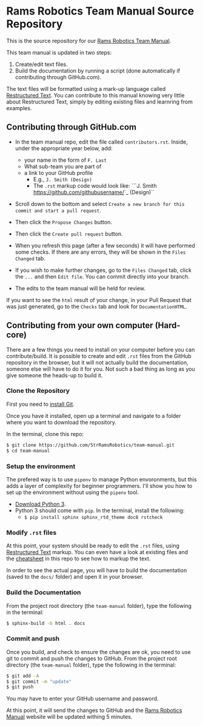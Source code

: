 # Rams Robotics Team Manual Source Repository
This is the source repository for our [Rams Robotics Team Manual](https://strramsrobotics.github.io/team-manual/).

This team manual is updated in two steps:
1. Create/edit text files.
2. Build the documentation by running a script (done automatically if contributing through GitHub.com).

The text files will be formatted using a mark-up language called [Restructured Text](http://www.sphinx-doc.org/en/master/usage/restructuredtext/basics.html). You can contribute to this manual knowing very little about Restructured Text, simply by editing existing files and learnring from examples.

## Contributing through GitHub.com
- In the team manual repo, edit the file called `contributors.rst`. Inside, under the appropriate year below, add:
    - your name in the form of `F. Last`
    - What sub-team you are part of
    - a link to your GitHub profile
        - E.g., `J. Smith (Design)`
        - The `.rst` markup code would look like: ```J. Smith <https://github.com/githubusername/>`_ (Design)``

- Scroll down to the bottom and select `Create a new branch for this commit and start a pull request`.
- Then click the `Propose Changes` button.
- Then click the `Create pull request` button.
- When you refresh this page (after a few seconds) it will have performed some checks. If there are any errors, they will be shown in the `Files Changed` tab.
- If you wish to make further changes, go to the `Files Changed` tab, click the `...` and then `Edit file`. You can commit directly into your branch.
- The edits to the team manual will be held for review.

If you want to see the `html` result of your change, in your Pull Request that was just generated, go to the `Checks` tab and look for `DocumentationHTML`.

## Contributing from your own computer (Hard-core)
There are a few things you need to install on your computer before you can contribute/build. It is possible to create and edit `.rst` files from the GitHub repository in the browser, but it will not actually build the documentation, someone else will have to do it for you. Not such a bad thing as long as you give someone the heads-up to build it.

### Clone the Repository
First you need to [install Git](https://www.linode.com/docs/development/version-control/how-to-install-git-on-linux-mac-and-windows/).

Once you have it installed, open up a terminal and navigate to a folder where you want to download the repository.

In the terminal, clone this repo:
```sh
$ git clone https://github.com/StrRamsRobotics/team-manual.git
$ cd team-manual
```

### Setup the environment
The prefered way is to use `pipenv` to manage Python envoronments, but this adds a layer of complexity for beginner programmers. I'll show you how to set up the environment without using the `pipenv` tool.

- [Download Python 3](https://www.python.org/downloads/).
- Python 3 should come with `pip`. In the terminal, install the following:
    - `$ pip install sphinx sphinx_rtd_theme doc8 rstcheck`

### Modify `.rst` files
At this point, your system should be ready to edit the `.rst` files, using [Restructured Text](http://www.sphinx-doc.org/en/master/usage/restructuredtext/basics.html) markup. You can even have a look at existing files and the [cheatsheet](https://github.com/StrRamsRobotics/team-manual/blob/master/cheatsheet.rst) in this repo to see how to markup the text.

In order to see the actual page, you will have to build the documentation (saved to the `docs/` folder) and open it in your browser.

### Build the Documentation
From the project root directory (the `team-manual` folder), type the following in the terminal:

```sh
$ sphinx-build -b html . docs
```

### Commit and push
Once you build, and check to ensure the changes are ok, you need to use git to commit and push the changes to GitHub. From the project root directory (the `team-manual` folder), type the following in the terminal:
```sh
$ git add -A
$ git commit -m "update"
$ git push
```
You may have to enter your GitHub username and password.

At this point, it will send the changes to GitHub and the [Rams Robotics Manual](https://strramsrobotics.github.io/team-manual/) website will be updated withing 5 minutes.

